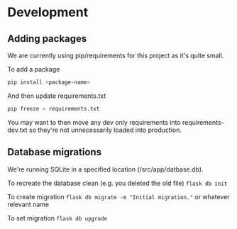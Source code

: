 # Development

## Adding packages

We are currently using pip/requirements for this project as it's quite small.

To add a package
```bash
pip install <package-name>
```

And then update requirements.txt
```bash
pip freeze > requirements.txt
```

You may want to then move any dev only requirements into requirements-dev.txt so they're not unnecessarily loaded into production.

## Database migrations

We're running SQLite in a specified location (/src/app/datbase.db).

To recreate the database clean (e.g. you deleted the old file) `flask db init`

To create migration `flask db migrate -m "Initial migration."` or whatever relevant name

To set migration `flask db upgrade`
